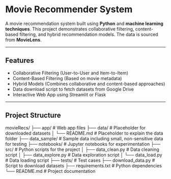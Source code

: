 # Movie Recommender System

A movie recommendation system built using **Python** and **machine learning techniques**. This project demonstrates collaborative filtering, content-based filtering, and hybrid recommendation models. The data is sourced from **MovieLens**.

---

## Features

- Collaborative Filtering (User-to-User and Item-to-Item)
- Content-Based Filtering (Based on movie metadata)
- Hybrid Models (Combines collaborative and content-based approaches)
- Data download script to fetch datasets from Google Drive
- Interactive Web App using Streamlit or Flask

---

## Project Structure

movieRecs/
├── app/ # Web app files
├── data/ # Placeholder for downloaded datasets
│ └── README.md # Placeholder to explain the data folder
├── data_sample/ # Sample data including small, non-sensitive data for testing
├── notebooks/ # Jupyter notebooks for experimentation
├── src/ # Python scripts for the project
│ ├── data_clean.py # Data cleaning script
│ ├── data_explore.py # Data exploration script
│ └── data_load.py # Data loading script
├── tests/ # Test cases
├── download_data.py # Script to download datasets
├── requirements.txt # Python dependencies
└── README.md # Project documentation
